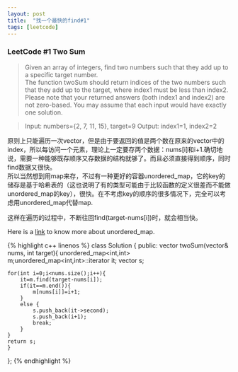 ```yaml
---
layout: post
title:  "找一个最快的find#1"
tags: [leetcode]
---
```


<h3>LeetCode #1 Two Sum</h3>

>Given an array of integers, find two numbers such that they add up to a specific target number.<br>
The function twoSum should return indices of the two numbers such that they add up to the target, where index1 must be less than index2. <br>Please note that your returned answers (both index1 and index2) are not zero-based.
You may assume that each input would have exactly one solution.

>Input: numbers={2, 7, 11, 15}, target=9
Output: index1=1, index2=2 

原则上只能遍历一次vector，但是由于要返回的值是两个数在原来的vector中的index，所以每访问一个元素，理论上一定要存两个数据：nums[i]和i+1.确切地说，需要一种能够既存顺序又存数据的结构就够了。而且必须直接得到顺序，同时find数据又很快。<br>
所以当然想到用map来存，不过有一种更好的容器unordered_map，它的key的储存是基于哈希表的（这也说明了有的类型可能由于比较函数的定义很差而不能做unordered_map的key），很快。在不考虑key的顺序的很多情况下，完全可以考虑用unordered_map代替map.

这样在遍历的过程中，不断往回find(target-nums[i])时，就会相当快。


Here is a [link](http://www.cplusplus.com/reference/unordered_map/unordered_map/) to know more about unordered_map.


{% highlight c++ linenos %}
class Solution {
public:
    vector<int> twoSum(vector<int>& nums, int target){
    unordered_map<int,int> m;unordered_map<int,int>::iterator it;
    vector<int> s;
    
    for(int i=0;i<nums.size();i++){
        it=m.find(target-nums[i]);
        if(it==m.end()){
            m[nums[i]]=i+1;
        }
        else {
            s.push_back(it->second);
            s.push_back(i+1);
            break;
        }
    }
    return s;
    }
};
{% endhighlight %}


